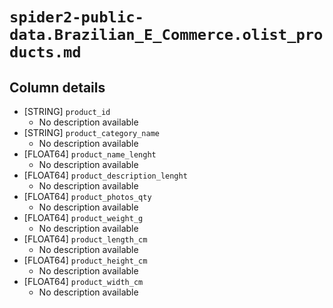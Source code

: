 # `spider2-public-data.Brazilian_E_Commerce.olist_products.md`

## Column details

* [STRING]    `product_id`
  - No description available
* [STRING]    `product_category_name`
  - No description available
* [FLOAT64]    `product_name_lenght`
  - No description available
* [FLOAT64]    `product_description_lenght`
  - No description available
* [FLOAT64]    `product_photos_qty`
  - No description available
* [FLOAT64]    `product_weight_g`
  - No description available
* [FLOAT64]    `product_length_cm`
  - No description available
* [FLOAT64]    `product_height_cm`
  - No description available
* [FLOAT64]    `product_width_cm`
  - No description available

